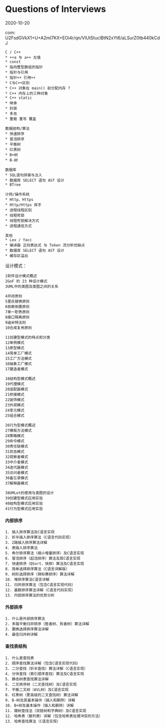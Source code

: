 # Questions of Interviews

2020-10-20

com: U2FsdGVkX1+U+A2mI7KX+EOi4r/qn/VlUtStuclBtN2xYt6/aLSurZ0tb440kCdJ

```
C / C++
* ++a 与 a++ 左值
* const
* 指向整型数组的指针 
* 指针与引用
* 指针++ 引用++
* C与C++区别
* C++ 对象在 main() 前分配内存 ?
* C++ 内存上的三种对象
* C++ static
* 继承 
* 封装 
* 多态
* 重载 重写 覆盖

数据结构/算法
* 快速排序
* 冒泡排序
* 平衡树
* 红黑树
* B+树
* B-树

数据库
* SQL语句拼接与注入
* 数据库 SELECT 语句 AST 设计
* BTree

计网/操作系统
* Http、Https
* Http/Https 挥手
* 进程线程区别
* 线程死锁
* 线程死锁解决方式
* 进程通信方式

其他
* Lex / Yacc
* 编译器 正则表达式 与 Token 流分析优缺点
* 数据库 SELECT 语句 AST 设计
* 缓存区溢出
```

设计模式：

    1软件设计模式概述
    2GoF 的 23 种设计模式
    3UML中的类图及类图之间的关系
    
    4开闭原则
    5里氏替换原则
    6依赖倒置原则
    7单一职责原则
    8接口隔离原则
    9迪米特法则
    10合成复用原则
    
    11创建型模式的特点和分类
    12单例模式
    13原型模式
    14简单工厂模式
    15工厂方法模式
    16抽象工厂模式
    17建造者模式
    
    18结构型模式概述
    19代理模式
    20适配器模式
    21桥接模式
    22装饰模式
    23外观模式
    24享元模式
    25组合模式
    
    26行为型模式概述
    27模板方法模式
    28策略模式
    29命令模式
    30责任链模式
    31状态模式
    32观察者模式
    33中介者模式
    34迭代器模式
    35访问者模式
    36备忘录模式
    37解释器模式
    
    38UMLet的使用与类图的设计
    39创建型模式应用实验
    40结构型模式应用实验
    41行为型模式应用实验
#### 内部排序

```
1. 插入排序算法及C语言实现
2. 折半插入排序算法（C语言代码实现）
3. 2路插入排序算法详解
4. 表插入排序算法
5. 希尔排序算法（缩小增量排序）及C语言实现
6. 冒泡排序（起泡排序）算法及其C语言实现
7. 快速排序（QSort，快排）算法及C语言实现
8. 简单选择排序算法（C语言详解版）
9. 树形选择排序（锦标赛排序）算法详解
10. 堆排序算法C语言详解
11. 归并排序算法（包含C语言实现代码）
12. 基数排序算法详解（C语言代码实现）
13. 内部排序算法的优势分析
```

#### 外部排序

```
1. 什么是外部排序算法
2. 多路平衡归并排序（胜者树、败者树）算法详解
3. 置换选择排序算法详解
4. 最佳归并树详解
```

#### 查找表结构

```
1. 什么是查找表
2. 顺序查找算法详解（包含C语言实现代码）
3. 二分查找（折半查找）算法详解（C语言实现）
4. 分块查找（索引顺序查找）算法及C语言实现
5. 静态树表查找算法详解
6. 二叉排序树（二叉查找树）及C语言实现
7. 平衡二叉树（AVL树）及C语言实现
8. 红黑树（更高级的二叉查找树）算法详解
9. B-树及其基本操作（插入和删除）详解
10. B+树及基本操作（插入和删除）详解
11. 键树查找法（双链树和字典树）及C语言实现
12. 哈希表（散列表）详解（包含哈希表处理冲突的方法）
13. 哈希查找算法（C语言实现）
```

